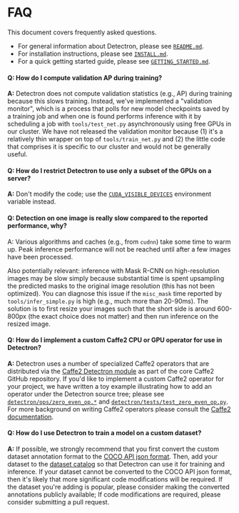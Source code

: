 # FAQ

This document covers frequently asked questions.

- For general information about Detectron, please see [`README.md`](README.md).
- For installation instructions, please see [`INSTALL.md`](INSTALL.md).
- For a quick getting started guide, please see [`GETTING_STARTED.md`](GETTING_STARTED.md).

#### Q: How do I compute validation AP during training?

**A:** Detectron does not compute validation statistics (e.g., AP) during training because this slows training. Instead, we've implemented a "validation monitor", which is a process that polls for new model checkpoints saved by a training job and when one is found performs inference with it by scheduling a job with `tools/test_net.py` asynchronously using free GPUs in our cluster. We have not released the validation monitor because (1) it's a relatively thin wrapper on top of `tools/train_net.py` and (2) the little code that comprises it is specific to our cluster and would not be generally useful.

#### Q: How do I restrict Detectron to use only a subset of the GPUs on a server?

**A:** Don't modify the code; use the [`CUDA_VISIBLE_DEVICES`](http://docs.nvidia.com/cuda/cuda-c-programming-guide/index.html#env-vars) environment variable instead.

#### Q: Detection on one image is really slow compared to the reported performance, why?

A: Various algorithms and caches (e.g., from `cudnn`) take some time to warm up. Peak inference performance will not be reached until after a few images have been processed.

Also potentially relevant: inference with Mask R-CNN on high-resolution images may be slow simply because substantial time is spent upsampling the predicted masks to the original image resolution (this has not been optimized). You can diagnose this issue if the `misc_mask` time reported by `tools/infer_simple.py` is high (e.g., much more than 20-90ms). The solution is to first resize your images such that the short side is around 600-800px (the exact choice does not matter) and then run inference on the resized image.


#### Q: How do I implement a custom Caffe2 CPU or GPU operator for use in Detectron?

**A:** Detectron uses a number of specialized Caffe2 operators that are distributed via the [Caffe2 Detectron module](https://github.com/pytorch/pytorch/tree/master/modules/detectron) as part of the core Caffe2 GitHub repository. If you'd like to implement a custom Caffe2 operator for your project, we have written a toy example illustrating how to add an operator under the Detectron source tree; please see [`detectron/ops/zero_even_op.*`](detectron/ops/) and [`detectron/tests/test_zero_even_op.py`](detectron/tests/test_zero_even_op.py). For more background on writing Caffe2 operators please consult the [Caffe2 documentation](https://caffe2.ai/docs/custom-operators.html).

#### Q: How do I use Detectron to train a model on a custom dataset?

**A:** If possible, we strongly recommend that you first convert the custom dataset annotation format to the [COCO API json format](http://cocodataset.org/#download). Then, add your dataset to the [dataset catalog](detectron/datasets/dataset_catalog.py) so that Detectron can use it for training and inference. If your dataset cannot be converted to the COCO API json format, then it's likely that more significant code modifications will be required. If the dataset you're adding is popular, please consider making the converted annotations publicly available; If code modifications are required, please consider submitting a pull request.
